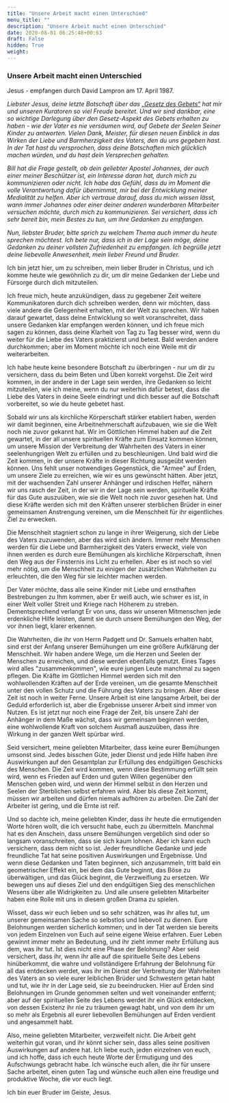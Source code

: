 ```yaml
---
title: "Unsere Arbeit macht einen Unterschied"
menu_title: ""
description: "Unsere Arbeit macht einen Unterschied"
date: 2020-08-01 06:25:48+00:63
draft: False
hidden: True
weight:
---
```

### Unsere Arbeit macht einen Unterschied

Jesus - empfangen durch David Lampron am 17. April 1987.

*Liebster Jesus, deine letzte Botschaft über das [„Gesetz des Gebets“](/spirituelle-themen/spirituelle-gesetze/das-gesetz-des-gebets/) hat mir und unseren Kuratoren so viel Freude bereitet. Und wir sind dankbar, eine so wichtige Darlegung über den Gesetz-Aspekt des Gebets erhalten zu haben - wie der Vater es nie versäumen wird, auf Gebete der Seelen Seiner Kinder zu antworten. Vielen Dank, Meister, für diesen neuen Einblick in das Wirken der Liebe und Barmherzigkeit des Vaters, den du uns gegeben hast. In der Tat hast du versprochen, dass deine Botschaften mich glücklich machen würden, und du hast dein Versprechen gehalten.*

*Bill hat die Frage gestellt, ob dein geliebter Apostel Johannes, der auch einer meiner Beschützer ist, ein Interesse daran hat, durch mich zu kommunizieren oder nicht. Ich habe das Gefühl, dass du im Moment die volle Verantwortung dafür übernimmst, mir bei der Entwicklung meiner Medialität zu helfen. Aber ich vertraue darauf, dass du mich wissen lässt, wann immer Johannes oder einer deiner anderen wunderbaren Mitarbeiter versuchen möchte, durch mich zu kommunizieren. Sei versichert, dass ich sehr bereit bin, mein Bestes zu tun, um ihre Gedanken zu empfangen.*

*Nun, liebster Bruder, bitte sprich zu welchem Thema auch immer du heute sprechen möchtest. Ich bete nur, dass ich in der Lage sein möge, deine Gedanken zu deiner vollsten Zufriedenheit zu empfangen.  Ich begrüße jetzt deine liebevolle Anwesenheit, mein lieber Freund und Bruder.*

Ich bin jetzt hier, um zu schreiben, mein lieber Bruder in Christus, und ich komme heute wie gewöhnlich zu dir, um dir meine Gedanken der Liebe und Fürsorge durch dich mitzuteilen.

Ich freue mich, heute anzukündigen, dass zu gegebener Zeit weitere Kommunikatoren durch dich schreiben werden, denn wir möchten, dass viele andere die Gelegenheit erhalten, mit der Welt zu sprechen. Wir haben darauf gewartet, dass deine Entwicklung so weit voranschreitet, dass unsere Gedanken klar empfangen werden können, und ich freue mich sagen zu können, dass deine Klarheit von Tag zu Tag besser wird, wenn du weiter für die Liebe des Vaters praktizierst und betest. Bald werden andere durchkommen; aber im Moment möchte ich noch eine Weile mit dir weiterarbeiten.

Ich habe heute keine besondere Botschaft zu überbringen - nur um dir zu versichern, dass du beim Beten und Üben korrekt vorgehst. Die Zeit wird kommen, in der andere in der Lage sein werden, ihre Gedanken so leicht mitzuteilen, wie ich meine, wenn du nur weiterhin dafür betest, dass die Liebe des Vaters in deine Seele eindringt und dich besser auf die Botschaft vorbereitet, so wie du heute gebetet hast.

Sobald wir uns als kirchliche Körperschaft stärker etabliert haben, werden wir damit beginnen, eine Arbeitnehmerschaft aufzubauen, wie sie die Welt noch nie zuvor gekannt hat. Wir im Göttlichen Himmel haben auf die Zeit gewartet, in der all unsere spirituellen Kräfte zum Einsatz kommen können, um unsere Mission der Verbreitung der Wahrheiten des Vaters in einer seelenhungrigen Welt zu erfüllen und zu beschleunigen. Und bald wird die Zeit kommen, in der unsere Kräfte in dieser Richtung ausgeübt werden können. Uns fehlt unser notwendiges Gegenstück, die "Armee" auf Erden, um unsere Ziele zu erreichen, wie wir es uns gewünscht hätten. Aber jetzt, mit der wachsenden Zahl unserer Anhänger und irdischen Helfer, nähern wir uns rasch der Zeit, in der wir in der Lage sein werden, spirituelle Kräfte für das Gute auszuüben, wie sie die Welt noch nie zuvor gesehen hat. Und diese Kräfte werden sich mit den Kräften unserer sterblichen Brüder in einer gemeinsamen Anstrengung vereinen, um die Menschheit für ihr eigentliches Ziel zu erwecken.

Die Menschheit stagniert schon zu lange in ihrer Weigerung, sich der Liebe des Vaters zuzuwenden, aber das wird sich ändern. Immer mehr Menschen werden für die Liebe und Barmherzigkeit des Vaters erweckt, viele von ihnen werden es durch eure Bemühungen als kirchliche Körperschaft, ihnen den Weg aus der Finsternis ins Licht zu erhellen. Aber es ist noch so viel mehr nötig, um die Menschheit zu einigen der zusätzlichen Wahrheiten zu erleuchten, die den Weg für sie leichter machen werden.

Der Vater möchte, dass alle seine Kinder mit Liebe und ernsthaften Bestrebungen zu Ihm kommen, aber Er weiß auch, wie schwer es ist, in einer Welt voller Streit und Kriege nach Höherem zu streben. Dementsprechend verlangt Er von uns, dass wir unseren Mitmenschen jede erdenkliche Hilfe leisten, damit sie durch unsere Bemühungen den Weg, der vor ihnen liegt, klarer erkennen.

Die Wahrheiten, die ihr von Herrn Padgett und Dr. Samuels erhalten habt, sind erst der Anfang unserer Bemühungen um eine größere Aufklärung der Menschheit. Wir haben andere Wege, um die Herzen und Seelen der Menschen zu erreichen, und diese werden ebenfalls genutzt. Eines Tages wird alles "zusammenkommen", wie eure jungen Leute manchmal zu sagen pflegen. Die Kräfte im Göttlichen Himmel werden sich mit den wohlwollenden Kräften auf der Erde vereinen, um die gesamte Menschheit unter den vollen Schutz und die Führung des Vaters zu bringen. Aber diese Zeit ist noch in weiter Ferne. Unsere Arbeit ist eine langsame Arbeit, bei der Geduld erforderlich ist, aber die Ergebnisse unserer Arbeit sind immer von Nutzen. Es ist jetzt nur noch eine Frage der Zeit, bis unsere Zahl der Anhänger in dem Maße wächst, dass wir gemeinsam beginnen werden, eine wohlwollende Kraft von solchem Ausmaß auszuüben, dass ihre Wirkung in der ganzen Welt spürbar wird.

Seid versichert, meine geliebten Mitarbeiter, dass keine eurer Bemühungen umsonst sind. Jedes bisschen Güte, jeder Dienst und jede Hilfe haben ihre Auswirkungen auf den Gesamtplan zur Erfüllung des endgültigen Geschicks des Menschen. Die Zeit wird kommen, wenn diese Bestimmung erfüllt sein wird, wenn es Frieden auf Erden und guten Willen gegenüber den Menschen geben wird, und wenn der Himmel selbst in den Herzen und Seelen der Sterblichen selbst erfahren wird. Aber bis diese Zeit kommt, müssen wir arbeiten und dürfen niemals aufhören zu arbeiten. Die Zahl der Arbeiter ist gering, und die Ernte ist reif.

Und so dachte ich, meine geliebten Kinder, dass ihr heute die ermutigenden Worte hören wollt, die ich versucht habe, euch zu übermitteln. Manchmal hat es den Anschein, dass unsere Bemühungen vergeblich sind oder so langsam voranschreiten, dass sie sich kaum lohnen. Aber ich kann euch versichern, dass dem nicht so ist. Jeder freundliche Gedanke und jede freundliche Tat hat seine positiven Auswirkungen und Ergebnisse. Und wenn diese Gedanken und Taten beginnen, sich anzusammeln, tritt bald ein geometrischer Effekt ein, bei dem das Gute beginnt, das Böse zu überwältigen, und das Glück beginnt, die Verzweiflung zu ersetzen. Wir bewegen uns auf dieses Ziel und den endgültigen Sieg des menschlichen Wesens über alle Widrigkeiten zu. Und alle unsere geliebten Mitarbeiter haben eine Rolle mit uns in diesem großen Drama zu spielen.

Wisset, dass wir euch lieben und so sehr schätzen, was ihr alles tut, um unserer gemeinsamen Sache so selbstlos und liebevoll zu dienen. Eure Belohnungen werden sicherlich kommen; und in der Tat werden sie bereits von jedem Einzelnen von Euch auf seine eigene Weise erfahren. Euer Leben gewinnt immer mehr an Bedeutung, und ihr zieht immer mehr Erfüllung aus dem, was ihr tut. Ist dies nicht eine Phase der Belohnung? Aber seid versichert, dass ihr, wenn ihr alle auf die spirituelle Seite des Lebens hinüberkommt, die wahre und vollständigere Erfahrung der Belohnung für all das entdecken werdet, was ihr im Dienst der Verbreitung der Wahrheiten des Vaters an so viele eurer leiblichen Brüder und Schwestern getan habt und tut, wie ihr in der Lage seid, sie zu beeindrucken. Hier auf Erden sind Belohnungen im Grunde genommen selten und weit voneinander entfernt; aber auf der spirituellen Seite des Lebens werdet ihr ein Glück entdecken, von dessen Existenz ihr nie zu träumen gewagt habt, und von dem ihr um so mehr als Ergebnis all eurer liebevollen Bemühungen auf Erden verdient und angesammelt habt.

Also, meine geliebten Mitarbeiter, verzweifelt nicht. Die Arbeit geht weiterhin gut voran, und ihr könnt sicher sein, dass alles seine positiven Auswirkungen auf andere hat. Ich liebe euch, jeden einzelnen von euch, und ich hoffe, dass ich euch heute Worte der Ermutigung und des Aufschwungs gebracht habe. Ich wünsche euch allen, die ihr für unsere Sache arbeitet, einen guten Tag und wünsche euch allen eine freudige und produktive Woche, die vor euch liegt.

Ich bin euer Bruder im Geiste,  Jesus.
